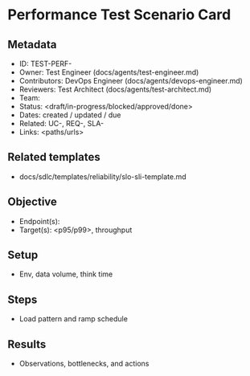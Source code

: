 # Performance Test Scenario Card

## Metadata
- ID: TEST-PERF-<id>
- Owner: Test Engineer (docs/agents/test-engineer.md)
- Contributors: DevOps Engineer (docs/agents/devops-engineer.md)
- Reviewers: Test Architect (docs/agents/test-architect.md)
- Team: <team>
- Status: <draft/in-progress/blocked/approved/done>
- Dates: created <YYYY-MM-DD> / updated <YYYY-MM-DD> / due <YYYY-MM-DD>
- Related: UC-<id>, REQ-<id>, SLA-<id>
- Links: <paths/urls>

## Related templates
- docs/sdlc/templates/reliability/slo-sli-template.md

## Objective
- Endpoint(s): <list>
- Target(s): <p95/p99>, throughput

## Setup
- Env, data volume, think time

## Steps
- Load pattern and ramp schedule

## Results
- Observations, bottlenecks, and actions
